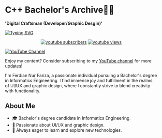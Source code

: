 # C++ Bachelor's Archive👨‍💻

**'Digital Craftsman (Developer/Graphic Desgin)'**

[![Typing SVG](https://readme-typing-svg.demolab.com?font=Fira+Code&pause=1000&random=false&width=435&lines=C%2B%2B+Bachelor's+Archive;Dasar+Pemrograman+SMT+1;Algoritma+dan+Struktur+Data+SMT+2)](https://git.io/typing-svg)

<p align="center">
  <a href="https://www.youtube.com/channel/UCqN1DDJRD9hYj1KtcphgxeQ?sub_confirmation=1">
    <img alt="youtube subscribers" title="Subscribe to my YouTube channel" src="https://freshidea.com/jonah/app/youtube-stats-badges/subscribers-badge.php"/></a>
  <a href="https://www.youtube.com/c/@rizaferdian6608">
    <img alt="youtube views" title="YouTube views" src="https://freshidea.com/jonah/app/youtube-stats-badges/view-count-badge.php"/></a> 
  
</p>

[![YouTube Channel](https://img.shields.io/badge/Subscribe-YouTube-red?style=for-the-badge&logo=youtube)]((https://www.youtube.com/channel/UCqN1DDJRD9hYj1KtcphgxeQ?sub_confirmation=1))

Enjoy my content? Consider subscribing to my [YouTube channel]((https://www.youtube.com/channel/UCqN1DDJRD9hYj1KtcphgxeQ?sub_confirmation=1)) for more updates!


I'm Ferdian Nur Fariza, a passionate individual pursuing a Bachelor's degree in Informatics Engineering. I find immense joy and fulfillment in the realms of UI/UX and graphic design, where I constantly strive to blend creativity with functionality.

## About Me

- 🎓 Bachelor's degree candidate in Informatics Engineering.
- 💼 Passionate about UI/UX and graphic design.
- 🌱 Always eager to learn and explore new technologies.
